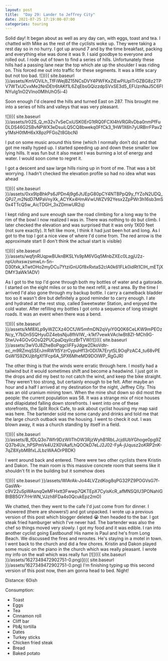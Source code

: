 ```yaml
---
layout: post
title:  "Day 29: Lander to Jeffrey City"
date: 2021-07-25 17:19:00-07:00
categories: touring
---
```

Solid day! It began about as well as any day can, with eggs, toast and tea. I chatted with Mike as the rest of the cyclists woke up. They were taking a rest day so in no hurry. I got up around 7 and by the time breakfast, packing and everything else was done it was 9. I said goodbye to everyone and rolled out. I rode out of town to find a series of hills. Unfortunately these hills had a passing lane near the top which ate up the shoulder I was riding on. This forced me out into traffic for these segments. It was a little scary but not too bad. ![]({{ site.baseurl }}/assets/KmVOViLh_TfFiWejBZ15NCsDVY4PWFKxZlEwPIUpITrGZBG8z2TPV7WTxUCvxMe2NnDEtr6tAKf1L6ZqEbsGQizzdpSVxSE3d5_EFUznNaJ5C6FlNYuIg1nO2VIno0MlhUhO5i-4)

Soon enough I'd cleared the hills and turned East on 287. This brought me into a series of hills and valleys that was very pleasant.   


![]({{ site.baseurl }}/assets/lr02S_Q_m32v7vSeCxiUSK0ErG1tRQ0FCXI4hVRGRvDba0nmPfFuDLDS46G2SBvNPWX3eDsuiLQ5CQ8bwekq0FfCk3_1HW1X6h7yURBrrFPav2y1MsH0tMH6xX8pzPFGoZt8GbcN)

I put on some music around this time (which I normally don't do) and that got me really hyped up. I started speeding up and down these smaller low lying hills. It was fun but it also meant I was burning a lot of energy and water. I would soon come to regret it.

  


  


I got a descent and saw large hills rising up in front of me. That was a bit worrying. I hadn't checked the elevation profile so had no idea what was ahead

  
![]({{ site.baseurl }}/assets/0xx9lpBhkPs6JPDn4j9g6JtJEpG80pCY4NTBPpQ9y_fYZoN2UDQ_QPJ7_m2NdD7MPaVnyXk_ACYKx4HmAVwUWZV92Yesx2ZpPWr3h16sb3mS0x4TTcQ5w_AicTDGH_3xZDmwUR2q)

I kept riding and sure enough saw the road climbing for a long way to the rim of the bowl I now realized I was in. There was nothing to do but climb. I later checked the elevation and was surprised that it was only 1X00 feet (not sure exactly). It felt like more, I think it had just been hot and long. As I got to the top I got a nice view of where I'd come from. The red arrow is the approximate start (I don't think the actual start is visible)  


![]({{ site.baseurl }}/assets/wqfjnRUqpwBUknBKSLYs9pM6VGq5MnbZXEc0LzgjU2z-npUohxswzsmwLn-5n-D30fxk_kTwtOHo2myDCu7YtziGnUGf8xRxtaS2clA0k61FLk0idRt1CIH_mETjXDMY3aWk1ADV)

As I got to the top I'd gone through both my bottles of water and a gatorade. I started on the eight miles or so to the next refill, a rest area. By the time I arrived I'd also gone through my backup bottle. I carry a camelback bladder too so it wasn't dire but definitely a good reminder to carry enough. I ate and hydrated at the rest stop, called Sweetwater Station, and enjoyed the cold water. After refilling my bottles I got onto a sequence of long straight roads. It was an event when there was a bend.   


![]({{ site.baseurl }}/assets/kM8XLp9yWZCXz4OCfJW5mfmDN2qVyiY0Q0K6CeLKW9mPEOzNcy_Y7bDn5SQHyuDZ4ebsNju8fhVlW_-k1kf7vewkVAclwBt8ZI-MCh9G-StwUv4GOvGOsQ2PUCpaDqyiIczBrTVW)![]({{ site.baseurl }}/assets/3wV0J8ZheBoPqgcliFFyJdgw2DkoVdtr-ec_m9RZmqSSErJmRW1t5YzrCypuHf13rODI7A7Eryt5L9OqPzAC4_tu68vPEGsW1S9ZKUjbfgXf1Fcp6A_5PX6MheMD9DOIWP_RgGJR)

The other thing is that the winds were erratic through here. I mostly had a tailwind but it would sometimes shift and become a headwind. I just got in the drops and did my best to not catch the wind, and keep the bike straight. They weren't too strong, but certainly enough to be felt. After maybe an hour and a half I arrived at my destination for the night, Jeffrey City. This was an old uranium mining town. When the mine shut down so did most the people: the current population was 58. It was a strange mix of nice houses and dilapidated falling down storefronts. I went into one of these storefronts, the Split Rock Cafe, to ask about cyclist housing my map said was here. The bartender sold me some candy and drinks and told me that the large church outback was the housing. I went to check it out. I was blown away, it was a church standing by itself in a field.  


![]({{ site.baseurl }}/assets/B_fDLQ3o7Wfr9DzWIIThOW3RjzWyhB1RbLJcjdlUbYGhoge0pg9ZQ37b4Ux_hPSPmVk4U2X0VAafLhQOOkD7eLJ2J02-FyA-jUqusz2oKRP2nK-7qZ8XybM8fxLJLbzWAAOrPBDK)

I went around back and entered. There were two other cyclists there Kristin and Dakon. The main room is this massive concrete room that seems like it shouldn't fit in the building but it somehow does  


![]({{ site.baseurl }}/assets/WlArAk-Jo44LVZzdKog8qPG32PZ9POGVsG7f-GasWk-c9V22uSpWAsnqQeMFHxtt3Fwwp7QKTEpX7CylsKcR_afMNSQIU3PONahlGBtBB5GY7rHrWN_VJzh8FDa4s0QcukEpz2mO)

We chatted, then they went to the cafe I'd just come from for dinner. I showered (there are showers!) and got unpacked. I wrote up a previous version of this post which blogger deleted 😭 then headed to the bar. I got steak fried hamburger which I've never had. The bartender was also the chef so things moved very slowly. I got my food and it was edible. I ran into another cyclist going Eastbound! His name is Paul and he's from Long Beach. We discussed the fires and reroutes. He's staying in a motel in town. I went back to the church and did a few chores. Kristin and Dakon played some music on the piano in the church which was really pleasant. I wrote my info on the wall which was really fun
[![]({{ site.baseurl }}/assets/1627349472902751-0.png)]({{ site.baseurl }}/assets/1627349472902751-0.png)
I'm finishing typing up this second version of this post now, then am gonna head to bed. Night!


Distance: 60ish

Consumption:
- Toast
- Eggs
- Tea
- Cinnamon roll
- Cliff bar
- Pb&j tortilla
- Dates
- Turkey sticks
- Chicken fried steak
- Bread
- Baked potato


